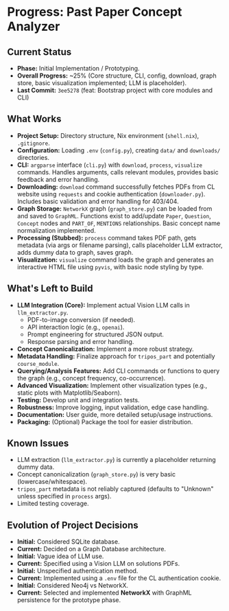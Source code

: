 # Progress: Past Paper Concept Analyzer

## Current Status

*   **Phase:** Initial Implementation / Prototyping.
*   **Overall Progress:** ~25% (Core structure, CLI, config, download, graph store, basic visualization implemented; LLM is placeholder).
*   **Last Commit:** `3ee5278` (feat: Bootstrap project with core modules and CLI)

## What Works

*   **Project Setup:** Directory structure, Nix environment (`shell.nix`), `.gitignore`.
*   **Configuration:** Loading `.env` (`config.py`), creating `data/` and `downloads/` directories.
*   **CLI:** `argparse` interface (`cli.py`) with `download`, `process`, `visualize` commands. Handles arguments, calls relevant modules, provides basic feedback and error handling.
*   **Downloading:** `download` command successfully fetches PDFs from CL website using `requests` and cookie authentication (`downloader.py`). Includes basic validation and error handling for 403/404.
*   **Graph Storage:** `NetworkX` graph (`graph_store.py`) can be loaded from and saved to `GraphML`. Functions exist to add/update `Paper`, `Question`, `Concept` nodes and `PART_OF`, `MENTIONS` relationships. Basic concept name normalization implemented.
*   **Processing (Stubbed):** `process` command takes PDF path, gets metadata (via args or filename parsing), calls placeholder LLM extractor, adds dummy data to graph, saves graph.
*   **Visualization:** `visualize` command loads the graph and generates an interactive HTML file using `pyvis`, with basic node styling by type.

## What's Left to Build

*   **LLM Integration (Core):** Implement actual Vision LLM calls in `llm_extractor.py`.
    *   PDF-to-image conversion (if needed).
    *   API interaction logic (e.g., `openai`).
    *   Prompt engineering for structured JSON output.
    *   Response parsing and error handling.
*   **Concept Canonicalization:** Implement a more robust strategy.
*   **Metadata Handling:** Finalize approach for `tripos_part` and potentially `course_module`.
*   **Querying/Analysis Features:** Add CLI commands or functions to query the graph (e.g., concept frequency, co-occurrence).
*   **Advanced Visualization:** Implement other visualization types (e.g., static plots with Matplotlib/Seaborn).
*   **Testing:** Develop unit and integration tests.
*   **Robustness:** Improve logging, input validation, edge case handling.
*   **Documentation:** User guide, more detailed setup/usage instructions.
*   **Packaging:** (Optional) Package the tool for easier distribution.

## Known Issues

*   LLM extraction (`llm_extractor.py`) is currently a placeholder returning dummy data.
*   Concept canonicalization (`graph_store.py`) is very basic (lowercase/whitespace).
*   `tripos_part` metadata is not reliably captured (defaults to "Unknown" unless specified in `process` args).
*   Limited testing coverage.

## Evolution of Project Decisions

*   **Initial:** Considered SQLite database.
*   **Current:** Decided on a Graph Database architecture.
*   **Initial:** Vague idea of LLM use.
*   **Current:** Specified using a Vision LLM on solutions PDFs.
*   **Initial:** Unspecified authentication method.
*   **Current:** Implemented using a `.env` file for the CL authentication cookie.
*   **Initial:** Considered Neo4j vs NetworkX.
*   **Current:** Selected and implemented **NetworkX** with GraphML persistence for the prototype phase.
